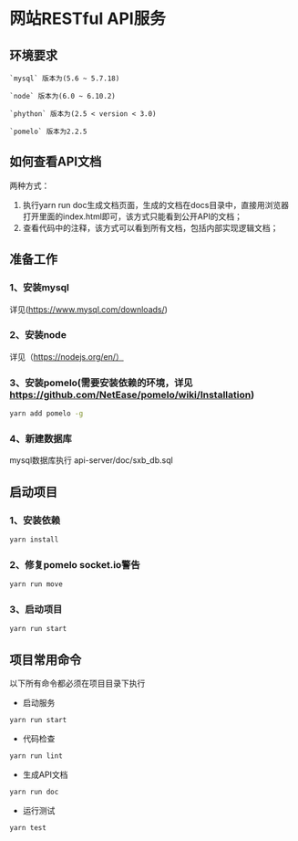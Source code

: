 # 网站RESTful API服务
## 环境要求

    `mysql` 版本为(5.6 ~ 5.7.18)
    
    `node` 版本为(6.0 ~ 6.10.2)
    
    `phython` 版本为(2.5 < version < 3.0)
    
    `pomelo` 版本为2.2.5 
    
## 如何查看API文档
两种方式：

1. 执行yarn run doc生成文档页面，生成的文档在docs目录中，直接用浏览器打开里面的index.html即可，该方式只能看到公开API的文档；
2. 查看代码中的注释，该方式可以看到所有文档，包括内部实现逻辑文档；

## 准备工作
### 1、安装mysql
详见(https://www.mysql.com/downloads/)
### 2、安装node
详见（https://nodejs.org/en/）
### 3、安装pomelo(需要安装依赖的环境，详见 https://github.com/NetEase/pomelo/wiki/Installation)
```bash
yarn add pomelo -g
```
### 4、新建数据库
mysql数据库执行 api-server/doc/sxb_db.sql

## 启动项目
### 1、安装依赖
```bash
yarn install
```
### 2、修复pomelo socket.io警告
```bash
yarn run move
```
### 3、启动项目
```bash
yarn run start
```

## 项目常用命令
以下所有命令都必须在项目目录下执行
- 启动服务
```bash
yarn run start
```
- 代码检查
```bash
yarn run lint
```
- 生成API文档
```bash
yarn run doc
```
- 运行测试
```bash
yarn test
```
